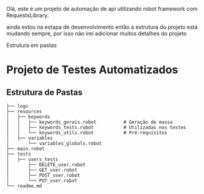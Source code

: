 Olá, este é um projeto de automação de api utilizando robot framework com RequestsLibrary. 

ainda estou na estapa de desenvolvimento então a estrutura do projeto está mudando sempre, por isso não irei adicionar muitos detalhes do projeto

Estrutura em pastas
 

# Projeto de Testes Automatizados

## Estrutura de Pastas

```plaintext
├── logs
├── resources
│   ├── keywords
│   │   ├── keywords_gerais.robot          # Geração de massa
│   │   ├── keywords_tests.robot           # Utilizadas nos testes
│   │   └── keywords_utils.robot           # Pré-requisitos
│   ├── variables
│       └── variables_globals.robot
├── main.robot
├── tests
│   ├── users_tests
│       ├── DELETE_user.robot              
│       ├── GET_user.robot                 
│       ├── POST_user.robot                
│       └── PUT_user.robot                 
└── readme.md



